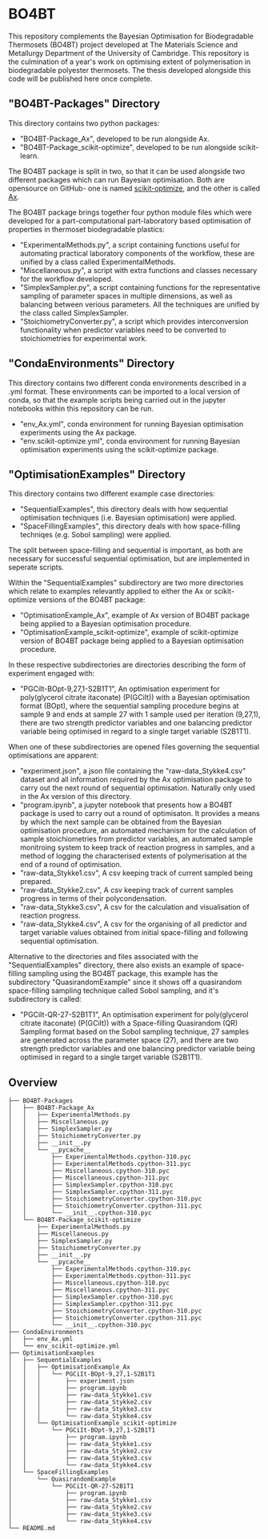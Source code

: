 # BO4BT
This repository complements the Bayesian Optimisation for Biodegradable Thermosets (BO4BT) project developed at The Materials Science and Metallurgy Department of the University of Cambridge. This repository is the culmination of a year's work on optimising extent of polymerisation in biodegradable polyester thermosets. The thesis developed alongside this code will be published here once complete.

## "BO4BT-Packages" Directory
This directory contains two python packages:
* "BO4BT-Package_Ax", developed to be run alongside Ax.
* "BO4BT-Package_scikit-optimize", developed to be run alongside scikit-learn.

The BO4BT package is split in two, so that it can be used alongside two different packages which can run Bayesian optimisation. Both are opensource on GitHub- one is named [scikit-optimize](https://scikit-optimize.github.io/stable/#), and the other is called [Ax](https://github.com/facebook/Ax).

 The BO4BT package brings together four python module files which were developed for a part-computational part-laboratory based optimisation of properties in thermoset biodegradable plastics:
* "ExperimentalMethods.py", a script containing functions useful for automating practical laboratory components of the workflow, these are unified by a class called ExperimentalMethods.
* "Miscellaneous.py", a script with extra functions and classes necessary for the workflow developed.
* "SimplexSampler.py", a script containing functions for the representative sampling of parameter spaces in multiple dimensions, as well as balancing between verious parameters. All the techniques are unified by the class called SimplexSampler.
* "StoichiometryConverter.py", a script which provides interconversion functionality when predictor variables need to be converted to stoichiometries for experimental work.

## "CondaEnvironments" Directory
This directory contains two different conda environments described in a .yml format. These environments can be imported to a local version of conda, so that the example scripts being carried out in the jupyter notebooks within this repository can be run.
* "env_Ax.yml", conda environment for running Bayesian optimisation experiments using the Ax package.
* "env.scikit-optimize.yml", conda environment for running Bayesian optimisation experiments using the scikit-optimize package.

## "OptimisationExamples" Directory
This directory contains two different example case directories:
* "SequentialExamples", this directory deals with how sequential optimisation techniques (i.e. Bayesian optimisation) were applied.
* "SpaceFillingExamples", this directory deals with how space-filling techniqes (e.g. Sobol sampling) were applied.

The split between space-filling and sequential is important, as both are necessary for successful sequential optimisation, but are implemented in seperate scripts.

Within the "SequentialExamples" subdirectory are two more directories which relate to examples relevantly applied to either the Ax or scikit-optimize versions of the BO4BT package:
* "OptimisationExample_Ax", example of Ax version of BO4BT package being applied to a Bayesian optimisation procedure.
* "OptimisationExample_scikit-optimize", example of scikit-optimize version of BO4BT package being applied to a Bayesian optimisation procedure.

In these respective subdirectories are directories describing the form of experiment engaged with:
* "PGCiIt-BOpt-9,27,1-S2B1T1", An optimisation experiment for poly(glycerol citrate itaconate) (P(GCiIt)) with a Bayesian optimisation format (BOpt), where the sequential sampling procedure begins at sample 9 and ends at sample 27 with 1 sample used per iteration (9,27,1), there are two strength predictor variables and one balancing predictor variable being optimised in regard to a single target variable (S2B1T1).

When one of these subdirectories are opened files governing the sequential optimisations are apparent:
* "experiment.json", a json file containing the "raw-data_Stykke4.csv" dataset and all information required by the Ax optimisation package to carry out the next round of sequential optimisation. Naturally only used  in the Ax version of this directory.
* "program.ipynb", a jupyter notebook that presents how a BO4BT package is used to carry out a round of optimisaton. It provides a means by which the next sample can be obtained from the Bayesian optimisation procedure, an automated mechanism for the calculation of sample stoichiometries from predictor variables, an automated sample monitroing system to keep track of reaction progress in samples, and a method of logging the characterised extents of polymerisation at the end of a round of optimisation.
* "raw-data_Stykke1.csv", A csv keeping track of current sampled being prepared.
* "raw-data_Stykke2.csv", A csv keeping track of current samples progress in terms of their polycondensation.
* "raw-data_Stykke3.csv", A csv for the calculation and visualisation of reaction progress.
* "raw-data_Stykke4.csv", A csv for the organising of all predictor and target variable values obtained from initial space-filling and following sequential optimisation.

Alternative to the directories and files associated with the "SequentialExamples" directory, there also exists an example of space-filling sampling using the BO4BT package, this example has the subdirectory "QuasirandomExample" since it shows off a quasirandom space-filling sampling technique called Sobol sampling, and it's subdirectory is called:
* "PGCiIt-QR-27-S2B1T1", An optimisation experiment for poly(glycerol citrate itaconate) (P(GCiIt)) with a Space-filling Quasirandom (QR) Sampling format based on the Sobol sampling technique, 27 samples are generated across the parameter space (27), and there are two strength predictor variables and one balancing predictor variable being optimised in regard to a single target variable (S2B1T1).

## Overview
```
├── BO4BT-Packages
│   ├── BO4BT-Package_Ax
│   │   ├── ExperimentalMethods.py
│   │   ├── Miscellaneous.py
│   │   ├── SimplexSampler.py
│   │   ├── StoichiometryConverter.py
│   │   ├── __init__.py
│   │   └── __pycache__
│   │       ├── ExperimentalMethods.cpython-310.pyc
│   │       ├── ExperimentalMethods.cpython-311.pyc
│   │       ├── Miscellaneous.cpython-310.pyc
│   │       ├── Miscellaneous.cpython-311.pyc
│   │       ├── SimplexSampler.cpython-310.pyc
│   │       ├── SimplexSampler.cpython-311.pyc
│   │       ├── StoichiometryConverter.cpython-310.pyc
│   │       ├── StoichiometryConverter.cpython-311.pyc
│   │       └── __init__.cpython-310.pyc
│   └── BO4BT-Package_scikit-optimize
│       ├── ExperimentalMethods.py
│       ├── Miscellaneous.py
│       ├── SimplexSampler.py
│       ├── StoichiometryConverter.py
│       ├── __init__.py
│       └── __pycache__
│           ├── ExperimentalMethods.cpython-310.pyc
│           ├── ExperimentalMethods.cpython-311.pyc
│           ├── Miscellaneous.cpython-310.pyc
│           ├── Miscellaneous.cpython-311.pyc
│           ├── SimplexSampler.cpython-310.pyc
│           ├── SimplexSampler.cpython-311.pyc
│           ├── StoichiometryConverter.cpython-310.pyc
│           ├── StoichiometryConverter.cpython-311.pyc
│           └── __init__.cpython-310.pyc
├── CondaEnvironments
│   ├── env_Ax.yml
│   └── env_scikit-optimize.yml
├── OptimisationExamples
│   ├── SequentialExamples
│   │   ├── OptimisationExample_Ax
│   │   │   └── PGCiIt-BOpt-9,27,1-S2B1T1
│   │   │       ├── experiment.json
│   │   │       ├── program.ipynb
│   │   │       ├── raw-data_Stykke1.csv
│   │   │       ├── raw-data_Stykke2.csv
│   │   │       ├── raw-data_Stykke3.csv
│   │   │       └── raw-data_Stykke4.csv
│   │   └── OptimisationExample_scikit-optimize
│   │       └── PGCiIt-BOpt-9,27,1-S2B1T1
│   │           ├── program.ipynb
│   │           ├── raw-data_Stykke1.csv
│   │           ├── raw-data_Stykke2.csv
│   │           ├── raw-data_Stykke3.csv
│   │           └── raw-data_Stykke4.csv
│   └── SpaceFillingExamples
│       └── QuasirandomExample
│           └── PGCiIt-QR-27-S2B1T1
│               ├── program.ipynb
│               ├── raw-data_Stykke1.csv
│               ├── raw-data_Stykke2.csv
│               ├── raw-data_Stykke3.csv
│               └── raw-data_Stykke4.csv
└── README.md
```

